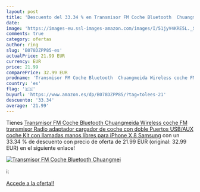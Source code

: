 ```yaml
---
layout: post
title: 'Descuento del 33.34 % en Transmisor FM Coche Bluetooth  Chuangmei'
date: 
image: 'https://images-eu.ssl-images-amazon.com/images/I/51jyV4KRE5L._SL200_.jpg'
comments: true
category: ofertas
author: ring
slug: 'B078DZPP85-es'
actualPrice: 21.99 EUR
currency: EUR
price: 21.99
comparePrice: 32.99 EUR
prodname: 'Transmisor FM Coche Bluetooth  Chuangmeida Wireless coche FM transmisor Radio adaptador cargador de coche con doble Puertos USB/AUX  coche Kit con llamadas manos libres para iPhone X 8  Samsung'
country: 'es'
flag: '🇪🇸'
buyurl: 'https://www.amazon.es/dp/B078DZPP85/?tag=tolees-21'
descuento: '33.34'
average: '21.99'
---
```


Tienes [Transmisor FM Coche Bluetooth  Chuangmeida Wireless coche FM transmisor Radio adaptador cargador de coche con doble Puertos USB/AUX  coche Kit con llamadas manos libres para iPhone X 8  Samsung](https://www.amazon.es/dp/B078DZPP85/?tag=tolees-21) con un 33.34 % de descuento con precio de oferta de 21.99 EUR (original: 32.99 EUR) en el siguiente enlace!

[![Transmisor FM Coche Bluetooth  Chuangmei](https://images-eu.ssl-images-amazon.com/images/I/51jyV4KRE5L._SL200_.jpg)](https://www.amazon.es/dp/B078DZPP85/?tag=tolees-21)

ℹ️:


[Accede a la oferta!!](https://www.amazon.es/dp/B078DZPP85/?tag=tolees-21)

